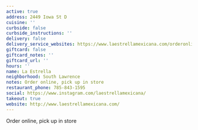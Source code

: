```yaml
---
active: true
address: 2449 Iowa St D
cuisine: ''
curbside: false
curbside_instructions: ''
delivery: false
delivery_service_websites: https://www.laestrellamexicana.com/orderonline
giftcard: false
giftcard_notes: ''
giftcard_url: ''
hours: ''
name: La Estrella
neighborhood: South Lawrence
notes: Order online, pick up in store
restaurant_phone: 785-843-1595
social: https://www.instagram.com/laestrellamexicana/
takeout: true
website: http://www.laestrellamexicana.com/
---
```


Order online, pick up in store